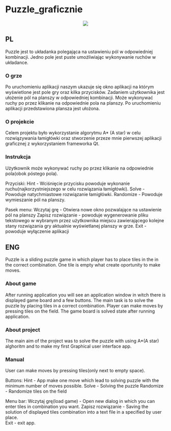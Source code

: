 # Puzzle_graficznie

<p align="center">
  <img src="https://user-images.githubusercontent.com/49727204/107409255-40732680-6b0c-11eb-91f8-27e9f6967b13.gif">
</p>

## PL

Puzzle jest to układanka polegająca na ustawieniu pól w odpowiedniej kombinacji. Jedno pole jest puste umożliwiając wykonywanie ruchów w układance.

### O grze

Po uruchomieniu aplikacji naszym ukazuje się okno aplikacji na którym wyświetlone jest pole gry oraz kilka przycisków. Zadaniem użytkownika jest ułożenie pól na planszy w odpowiedniej kombinacji. Może wykonywać ruchy po przez klikanie na odpowiednie pola na planszy. Po uruchomieniu aplikacji przedstawiona plansza jest ułożona.

### O projekcie

Celem projektu było wykorzystanie algorytmu A* (A star) w celu rozwiązywania łamigłówki oraz stworzenie przeze mnie pierwszej aplikacji graficznej z wykorzystaniem frameworka Qt.

### Instrukcja 

Użytkownik może wykonywać ruchy po przez klikanie na odpowiednie pola(obok póstego pola).

Przyciski:
Hint - Wciśnięcie przycisku powoduje wykonanie ruchu(najkorzystniejszego w celu rozwiązania łamigłówki).
Solve - Powoduje natychmiastowe rozwiązanie łamigłówki.
Randomize - Powoduje wymieszanie pól na planszy.

Pasek menu:
Wczytaj grę - Otwiera nowe okno pozwalające na ustawienie pól na planszy
Zapisz rozwiązanie - powoduje wygenerowanie pliku tekstowego w wybranym przez użytkownika miejscu zawierającego kolejne stany rozwiązania gry aktualnie wyświetlanej planszy w grze.
Exit - powoduje wyłączenie aplikacji



## ENG

Puzzle is a sliding puzzle game in which player has to place tiles in the in the correct combination. One tile is empty what create oportunity to make moves. 

### About game

After running application you will see an application window in witch there is displayed game board and a few buttons. The main task is to solve the puzzle by placing tiles in a correct combination. Player can make moves by pressing tiles on the field. The game board is solved state after running application.

### About project

The main aim of the project was to solve the puzzle with using A*(A star) alghoritm and to make my first Graphical user interface app.

### Manual

User can make moves by pressing tiles(only next to empty space).

Buttons:
Hint - App make one move which lead to solving puzzle with the minimum number of moves possible.
Solve - Solving the puzzle
Randomize - Randomize tiles on the field

Menu bar:
Wczytaj grę(load game) - Open new dialog in which you can enter tiles in combination you want.
Zapisz rozwiązanie - Saving the solution of displayed tiles combination into a text file in a specified by user place.  
Exit - exit app.



